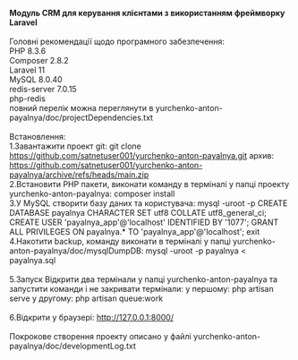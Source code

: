 <b>Модуль CRM для керування клієнтами з використанням фреймворку Laravel</b>
<br><br>
Головні рекомендації щодо програмного забезпечення:<br>
PHP 8.3.6<br>
Composer 2.8.2<br>
Laravel 11<br>
MySQL 8.0.40<br>
redis-server 7.0.15<br>
php-redis<br>
повний перелік можна переглянути в yurchenko-anton-payalnya/doc/projectDependencies.txt
<br><br>
Встановлення:
<br>
1.Завантажити проект
git:
git clone https://github.com/satnetuser001/yurchenko-anton-payalnya.git
архив:
https://github.com/satnetuser001/yurchenko-anton-payalnya/archive/refs/heads/main.zip
<br>
2.Встановити PHP пакети, виконати команду в терміналі у папці проекту yurchenko-anton-payalnya:
composer install
<br>
3.У MySQL створити базу даних та користувача:
mysql -uroot -p
CREATE DATABASE payalnya
CHARACTER SET utf8
COLLATE utf8_general_ci;
CREATE USER 'payalnya_app'@'localhost' IDENTIFIED BY '1077';
GRANT ALL PRIVILEGES ON payalnya.* TO 'payalnya_app'@'localhost';
exit
<br>
4.Накотити backup, команду виконати в терміналі у папці yurchenko-anton-payalnya/doc/mysqlDumpDB:
mysql -uroot -p payalnya < payalnya.sql
<br><br>
5.Запуск
Відкрити два термінали у папці yurchenko-anton-payalnya та запустити команди і не закривати термінали:
у першому:
php artisan serve
у другому:
php artisan queue:work
<br><br>
6.Відкрити у браузері:
http://127.0.0.1:8000/
<br><br>
Покрокове створення проекту описано у файлі yurchenko-anton-payalnya/doc/developmentLog.txt